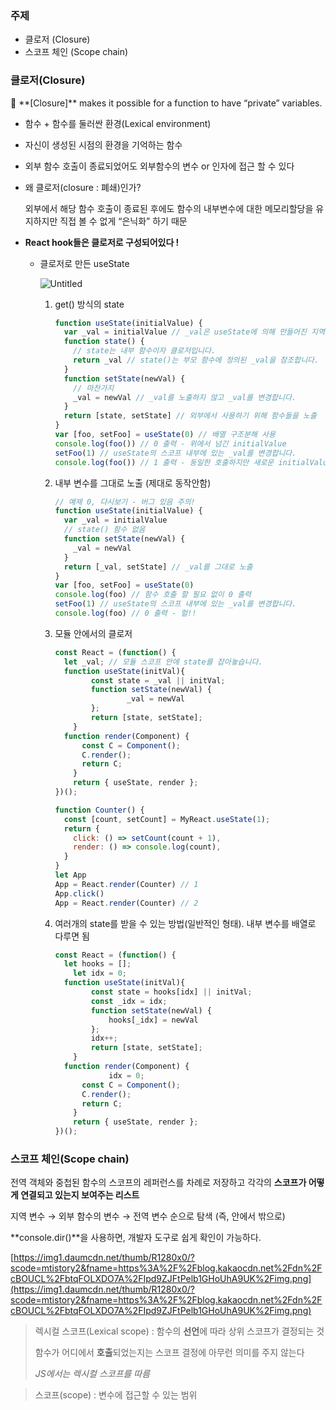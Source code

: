 ### 주제

- 클로저 (Closure)
- 스코프 체인 (Scope chain)

### 클로저(Closure)

<aside>
🌟 **[Closure]** makes it possible for a function to have “private” variables.

</aside>

- 함수 + 함수를 둘러싼 환경(Lexical environment)
- 자신이 생성된 시점의 환경을 기억하는 함수
- 외부 함수 호출이 종료되었어도 외부함수의 변수 or 인자에 접근 할 수 있다
- 왜 클로저(closure : 폐쇄)인가?
    
    외부에서 해당 함수 호출이 종료된 후에도 함수의 내부변수에 대한 메모리할당을 유지하지만 직접 볼 수 없게 “은닉화” 하기 때문
    
- **React hook들은 클로저로 구성되어있다 !**
    - 클로저로 만든 useState


        ![Untitled](https://user-images.githubusercontent.com/30085476/150357947-3fb6bb13-a0e7-406d-94e3-7d3cf37758ba.png)
        
        1. get() 방식의 state
            
            ```jsx
            function useState(initialValue) {
              var _val = initialValue // _val은 useState에 의해 만들어진 지역 변수입니다.
              function state() {
                // state는 내부 함수이자 클로저입니다.
                return _val // state()는 부모 함수에 정의된 _val을 참조합니다.
              }
              function setState(newVal) {
                // 마찬가지
                _val = newVal // _val를 노출하지 않고 _val를 변경합니다.
              }
              return [state, setState] // 외부에서 사용하기 위해 함수들을 노출
            }
            var [foo, setFoo] = useState(0) // 배열 구조분해 사용
            console.log(foo()) // 0 출력 - 위에서 넘긴 initialValue
            setFoo(1) // useState의 스코프 내부에 있는 _val를 변경합니다.
            console.log(foo()) // 1 출력 - 동일한 호출하지만 새로운 initialValue
            ```
            
        
        1. 내부 변수를 그대로 노출 (제대로 동작안함)
            
            ```jsx
            // 예제 0, 다시보기 - 버그 있음 주의!
            function useState(initialValue) {
              var _val = initialValue
              // state() 함수 없음
              function setState(newVal) {
                _val = newVal
              }
              return [_val, setState] // _val를 그대로 노출
            }
            var [foo, setFoo] = useState(0)
            console.log(foo) // 함수 호출 할 필요 없이 0 출력
            setFoo(1) // useState의 스코프 내부에 있는 _val를 변경합니다.
            console.log(foo) // 0 출력 - 헐!!
            ```
            
        
        1. 모듈 안에서의 클로저
            
            ```jsx
            const React = (function() {
              let _val; // 모듈 스코프 안에 state를 잡아놓습니다.
              function useState(initVal){
            		const state = _val || initVal;
            		function setState(newVal) {
            		        _val = newVal
            		};
            		return [state, setState];
            	}
              function render(Component) {
                  const C = Component();
                  C.render();
                  return C;
                }
            	return { useState, render };
            })();
            
            function Counter() {
              const [count, setCount] = MyReact.useState(1);
              return {
                click: () => setCount(count + 1),
                render: () => console.log(count),
              }
            }
            let App
            App = React.render(Counter) // 1
            App.click()
            App = React.render(Counter) // 2
            ```
            
        
        1. 여러개의 state를 받을 수 있는 방법(일반적인 형태). 내부 변수를 배열로 다루면 됨
            
            ```jsx
            const React = (function() {
              let hooks = [];
            	let idx = 0;
              function useState(initVal){
            		const state = hooks[idx] || initVal;
            		const _idx = idx;
            		function setState(newVal) {
            			hooks[_idx] = newVal
            		};
            		idx++;
            		return [state, setState];
            	}
              function render(Component) {
            			idx = 0;
                  const C = Component();
                  C.render();
                  return C;
                }
            	return { useState, render };
            })();
            ```
            

### 스코프 체인(Scope chain)

전역 객체와 중첩된 함수의 스코프의 레퍼런스를 차례로 저장하고 각각의 **스코프가 어떻게 연결되고 있는지 보여주는 리스트**

지역 변수 → 외부 함수의 변수 → 전역 변수 순으로 탐색 (즉, 안에서 밖으로)

**console.dir()**을 사용하면, 개발자 도구로 쉽게 확인이 가능하다.

[https://img1.daumcdn.net/thumb/R1280x0/?scode=mtistory2&fname=https%3A%2F%2Fblog.kakaocdn.net%2Fdn%2FcBOUCL%2FbtqFOLXDO7A%2FIpd9ZJFtPelb1GHoUhA9UK%2Fimg.png](https://img1.daumcdn.net/thumb/R1280x0/?scode=mtistory2&fname=https%3A%2F%2Fblog.kakaocdn.net%2Fdn%2FcBOUCL%2FbtqFOLXDO7A%2FIpd9ZJFtPelb1GHoUhA9UK%2Fimg.png)

> 렉시컬 스코프(Lexical scope) : 함수의 **선언**에 따라 상위 스코프가 결정되는 것
> 
> 
> 함수가 어디에서 **호출**되었는지는 스코프 결정에 아무런 의미를 주지 않는다
> 
> *JS에서는 렉시컬 스코프를 따름*
> 

> 스코프(scope) : 변수에 접근할 수 있는 범위
>
